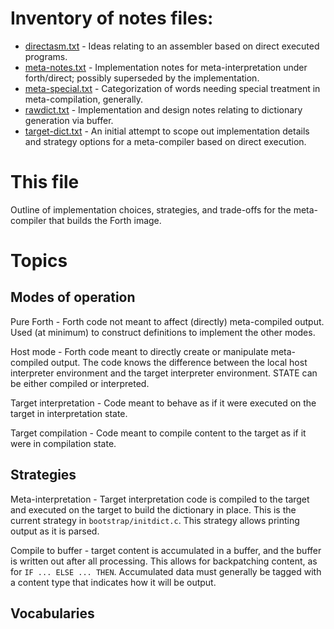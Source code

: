 # Inventory of notes files:
  + [directasm.txt](directasm.txt) - Ideas relating to an assembler
	based on direct executed programs.
  + [meta-notes.txt](meta-notes.txt) - Implementation notes for
	meta-interpretation under forth/direct; possibly superseded
	by the implementation.
  + [meta-special.txt](meta-special.txt) - Categorization of words
	needing special treatment in meta-compilation, generally.
  + [rawdict.txt](rawdict.txt) - Implementation and design notes
	relating to dictionary generation via buffer.
  + [target-dict.txt](target-dict.txt) - An initial attempt to scope
	out implementation details and strategy options for a
	meta-compiler based on direct execution.

# This file
Outline of implementation choices, strategies, and trade-offs for the
meta-compiler that builds the Forth image.

# Topics
## Modes of operation
Pure Forth - Forth code not meant to affect (directly) meta-compiled
output.  Used (at minimum) to construct definitions to implement the
other modes.

Host mode - Forth code meant to directly create or manipulate
meta-compiled output.  The code knows the difference between the local
host interpreter environment and the target interpreter environment.
STATE can be either compiled or interpreted.

Target interpretation - Code meant to behave as if it were executed on
the target in interpretation state.

Target compilation - Code meant to compile content to the target as if
it were in compilation state.

## Strategies
Meta-interpretation - Target interpretation code is compiled to the
target and executed on the target to build the dictionary in place.
This is the current strategy in `bootstrap/initdict.c`.  This strategy
allows printing output as it is parsed.

Compile to buffer - target content is accumulated in a buffer, and
the buffer is written out after all processing.  This allows for
backpatching content, as for `IF ... ELSE ... THEN`.  Accumulated data
must generally be tagged with a content type that indicates how it will
be output.

## Vocabularies
